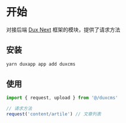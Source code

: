 # 开始
对接后端 [Dux Next](https://github.com/duxweb/dux-lite) 框架的模块，提供了请求方法

## 安装

```bash
yarn duxapp app add duxcms
```

## 使用

```js
import { request, upload } from '@/duxcms'

// 请求方法
request('content/artile') // 文章列表
```